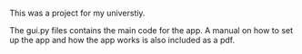 This was a project for my universtiy. 

The gui.py files contains the main code for the app.
A manual on how to set up the app and how the app works is also included as a pdf.
